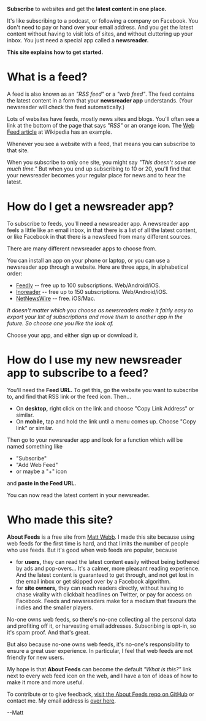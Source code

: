 **Subscribe** to websites and get the **latest content in one place.**

It's like subscribing to a podcast, or following a company on Facebook. You don't need to pay or hand over your email address. And you get the latest content without having to visit lots of sites, and without cluttering up your inbox. You just need a special app called a **newsreader.**

**This site explains how to get started.**

# What is a feed?

A feed is also known as an _"RSS feed"_ or a _"web feed"_. The feed contains the latest content in a form that your **newsreader app** understands. (Your newsreader will check the feed automatically.)

Lots of websites have feeds, mostly news sites and blogs. You'll often see a link at the bottom of the page that says _"RSS"_ or an orange icon. The [Web Feed article](https://en.wikipedia.org/wiki/Web_feed) at Wikipedia has an example.

Whenever you see a website with a feed, that means you can subscribe to that site.

When you subscribe to only one site, you might say _"This doesn't save me much time."_ But when you end up subscribing to 10 or 20, you'll find that your newsreader becomes your regular place for news and to hear the latest.


# How do I get a newsreader app?

To subscribe to feeds, you'll need a newsreader app. A newsreader app feels a little like an email inbox, in that there is a list of all the latest content, or like Facebook in that there is a newsfeed from many different sources.

There are many different newsreader apps to choose from.

You can install an app on your phone or laptop, or you can use a newsreader app through a website. Here are three apps, in alphabetical order:

* [Feedly](https://feedly.com) -- free up to 100 subscriptions. Web/Android/iOS.
* [Inoreader](https://www.inoreader.com) -- free up to 150 subscriptions. Web/Android/iOS.
* [NetNewsWire](https://ranchero.com/netnewswire/) -- free. iOS/Mac.

_It doesn't matter which you choose as newsreaders make it fairly easy to export your list of subscriptions and move them to another app in the future. So choose one you like the look of._

Choose your app, and either sign up or download it.


# How do I use my new newsreader app to subscribe to a feed?

You'll need the **Feed URL.** To get this, go the website you want to subscribe to, and find that RSS link or the feed icon. Then...

* On **desktop,** right click on the link and choose "Copy Link Address" or similar.
* On **mobile,** tap and hold the link until a menu comes up. Choose "Copy link" or similar.

Then go to your newsreader app and look for a function which will be named something like

- "Subscribe"
- "Add Web Feed"
- or maybe a "+" icon

and **paste in the Feed URL.**

You can now read the latest content in your newsreader.


# Who made this site?

**About Feeds** is a free site from [Matt Webb](http://interconnected.org). I made this site because using web feeds for the first time is hard, and that limits the number of people who use feeds. But it's good when web feeds are popular, because

- for **users,** they can read the latest content easily without being bothered by ads and pop-overs... It's a calmer, more pleasant reading experience. And the latest content is guaranteed to get through, and not get lost in the email inbox or get skipped over by a Facebook algorithm.
- for **site owners,** they can reach readers directly, without having to chase virality with clickbait headlines on Twitter, or pay for access on Facebook. Feeds and newsreaders make for a medium that favours the indies and the smaller players.

No-one owns web feeds, so there's no-one collecting all the personal data and profiting off it, or harvesting email addresses. Subscribing is opt-in, so it's spam proof. And that's great.

But also because no-one owns web feeds, it's no-one's responsibility to ensure a great user experience. In particular, I feel that web feeds are not friendly for new users.

My hope is that **About Feeds** can become the default _"What is this?"_ link next to every web feed icon on the web, and I have a ton of ideas of how to make it more and more useful.

To contribute or to give feedback, [visit the About Feeds repo on GitHub](https://github.com/genmon/aboutfeeds) or contact me. My email address is [over here](http://interconnected.org).

--Matt

